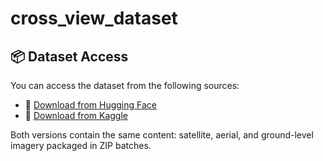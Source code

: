 # cross_view_dataset

## 📦 Dataset Access

You can access the dataset from the following sources:

- 🔗 [Download from Hugging Face](https://huggingface.co/datasets/letsGoBlind/Varying_Altitude_Dataset)
- 🔗 [Download from Kaggle](https://www.kaggle.com/datasets/zhyw86/varying-altitude-dataset/)

Both versions contain the same content: satellite, aerial, and ground-level imagery packaged in ZIP batches.
